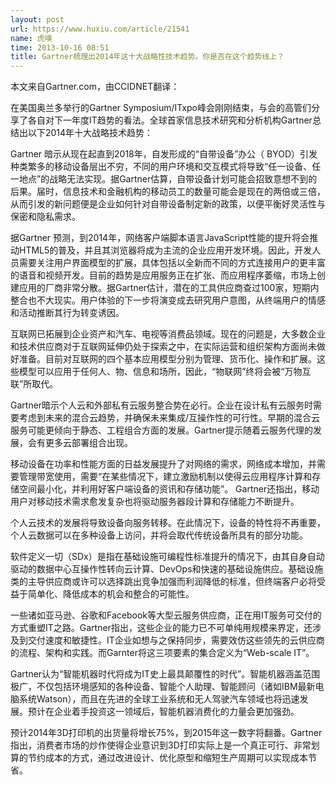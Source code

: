 ```yaml
---
layout: post
url: https://www.huxiu.com/article/21541
name: 虎嗅
time: 2013-10-16 08:51
title: Gartner梳理出2014年这十大战略性技术趋势。你是否在这个趋势线上？
---
```

本文来自Gartner.com，由CCIDNET翻译：

在美国奥兰多举行的Gartner Symposium/ITxpo峰会刚刚结束，与会的高管们分享了各自对下一年度IT趋势的看法。全球首家信息技术研究和分析机构Gartner总结出以下2014年十大战略技术趋势：

Gartner 暗示从现在起直到2018年，自发形成的“自带设备”办公（ BYOD）引发种类繁多的移动设备层出不穷，不同的用户环境和交互模式将导致“任一设备、任一地点”的战略无法实现。据Gartner估算，自带设备计划可能会招致意想不到的后果。届时，信息技术和金融机构的移动员工的数量可能会是现在的两倍或三倍，从而引发的新问题便是企业如何针对自带设备制定新的政策，以便平衡好灵活性与保密和隐私需求。

据Gartner 预测，到2014年，网络客户端脚本语言JavaScript性能的提升将会推动HTML5的普及，并且其浏览器将成为主流的企业应用开发环境。因此，开发人员需要关注用户界面模型的扩展，具体包括以全新而不同的方式连接用户的更丰富的语音和视频开发。目前的趋势是应用服务正在扩张、而应用程序萎缩，市场上创建应用的厂商非常分散。据Gartner估计，潜在的工具供应商查过100家，短期内整合也不大现实。用户体验的下一步将演变成去研究用户意图，从终端用户的情感和活动推断其行为转变诱因。

互联网已拓展到企业资产和汽车、电视等消费品领域。现在的问题是，大多数企业和技术供应商对于互联网延伸仍处于探索之中，在实际运营和组织架构方面尚未做好准备。目前对互联网的四个基本应用模型分别为管理、货币化、操作和扩展。这些模型可以应用于任何人、物、信息和场所，因此，“物联网”终将会被“万物互联”所取代。

Gartner暗示个人云和外部私有云服务整合势在必行。企业在设计私有云服务时需要考虑到未来的混合云趋势，并确保未来集成/互操作性的可行性。早期的混合云服务可能更倾向于静态、工程组合方面的发展。Gartner提示随着云服务代理的发展，会有更多云部署组合出现。

移动设备在功率和性能方面的日益发展提升了对网络的需求，网络成本增加，并需要管理带宽使用，需要“在某些情况下，建立激励机制以使得云应用程序计算和存储空间最小化，并利用好客户端设备的资讯和存储功能”。 Gartner还指出，移动用户对移动技术需求愈发复杂也将驱动服务器段计算和存储能力不断提升。

个人云技术的发展将导致设备向服务转移。在此情况下，设备的特性将不再重要，个人云数据可以在多种设备上访问，并将会取代传统设备所具有的部分功能。

软件定义一切（SDx）是指在基础设施可编程性标准提升的情况下，由其自身自动驱动的数据中心互操作性转向云计算、DevOps和快速的基础设施供应。基础设施类的主导供应商或许可以选择跳出竞争加强而利润降低的标准，但终端客户必将受益于简单化、降低成本的机会和整合的可能性。

一些诸如亚马逊、谷歌和Facebook等大型云服务供应商，正在用IT服务可交付的方式重塑IT之路。Gartner指出，这些企业的能力已不可单纯用规模来界定，还涉及到交付速度和敏捷性。IT企业如想与之保持同步，需要效仿这些领先的云供应商的流程、架构和实践。而Garnter将这三项要素的集合定义为“Web-scale IT”。

Gartner认为“智能机器时代将成为IT史上最具颠覆性的时代”。智能机器涵盖范围极广，不仅包括环境感知的各种设备、智能个人助理、智能顾问（诸如IBM最新电脑系统Watson），而且在先进的全球工业系统和无人驾驶汽车领域也将迅速发展。预计在企业着手投资这一领域后，智能机器消费化的力量会更加强劲。

预计2014年3D打印机的出货量将增长75%，到2015年这一数字将翻番。Gartner指出，消费者市场的炒作使得企业意识到3D打印实际上是一个真正可行、非常划算的节约成本的方式，通过改进设计、优化原型和缩短生产周期可以实现成本节省。

